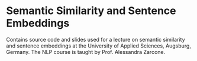 # Semantic Similarity and Sentence Embeddings
Contains source code and slides used for a lecture on semantic similarity and sentence embeddings at the University of Applied Sciences, Augsburg, Germany.
The NLP course is taught by Prof. Alessandra Zarcone.
